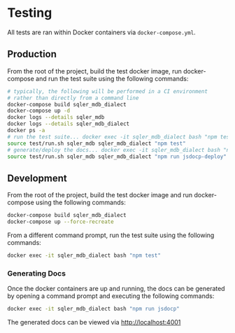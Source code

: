 # Testing
All tests are ran within Docker containers via `docker-compose.yml`.

## Production
From the root of the project, build the test docker image, run docker-compose and run the test suite using the following commands:
```sh
# typically, the following will be performed in a CI environment
# rather than directly from a command line
docker-compose build sqler_mdb_dialect
docker-compose up -d
docker logs --details sqler_mdb
docker logs --details sqler_mdb_dialect
docker ps -a
# run the test suite... docker exec -it sqler_mdb_dialect bash "npm test"
source test/run.sh sqler_mdb sqler_mdb_dialect "npm test"
# generate/deploy the docs... docker exec -it sqler_mdb_dialect bash "npm run jsdoc-deploy"
source test/run.sh sqler_mdb sqler_mdb_dialect "npm run jsdocp-deploy"
```

## Development
From the root of the project, build the test docker image and run docker-compose using the following commands:
```sh
docker-compose build sqler_mdb_dialect
docker-compose up --force-recreate
```

From a different command prompt, run the test suite using the following commands:
```sh
docker exec -it sqler_mdb_dialect bash "npm test"
```

### Generating Docs
Once the docker containers are up and running, the docs can be generated by opening a command prompt and executing the following commands:
```sh
docker exec -it sqler_mdb_dialect bash "npm run jsdocp"
```

The generated docs can be viewed via [http://localhost:4001](http://localhost:4001)
